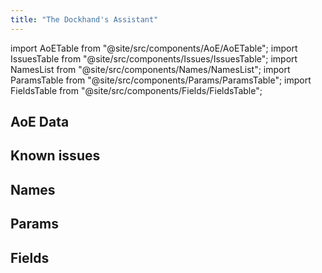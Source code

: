 ```yaml
---
title: "The Dockhand's Assistant"
---
```


import AoETable from "@site/src/components/AoE/AoETable";
import IssuesTable from "@site/src/components/Issues/IssuesTable";
import NamesList from "@site/src/components/Names/NamesList";
import ParamsTable from "@site/src/components/Params/ParamsTable";
import FieldsTable from "@site/src/components/Fields/FieldsTable";

## AoE Data

<AoETable item_key="thedockhandsassistant" data_src="weapon" />

## Known issues

<IssuesTable item_key="thedockhandsassistant" data_src="weapon" />

## Names

<NamesList item_key="thedockhandsassistant" data_src="weapon" />

## Params

<ParamsTable item_key="thedockhandsassistant" data_src="weapon" />

## Fields

<FieldsTable item_key="thedockhandsassistant" data_src="weapon" />
